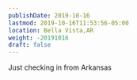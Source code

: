 ```yaml
---
publishDate: 2019-10-16
lastmod: 2019-10-16T11:53:56-05:00
location: Bella Vista,AR
weight: -20191016
draft: false
---
```

Just checking in from Arkansas
 